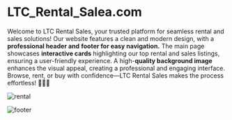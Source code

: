 # LTC_Rental_Salea.com


Welcome to LTC Rental Sales, your trusted platform for seamless rental and sales solutions! Our website features a clean and modern design, with a **professional header and** **footer for easy navigation.** The main page showcases **interactive cards** highlighting our top rental and sales listings, ensuring a user-friendly experience. A high-**quality background image** enhances the visual appeal, creating a professional and engaging interface. Browse, rent, or buy with confidence—LTC Rental Sales makes the process effortless! 🚗🏡💼



![rental](https://github.com/user-attachments/assets/36ffaf7e-f03b-4ade-948f-6d91a5e511a7)





![footer](https://github.com/user-attachments/assets/625b4644-7f30-487d-8620-cec8036a616d)

